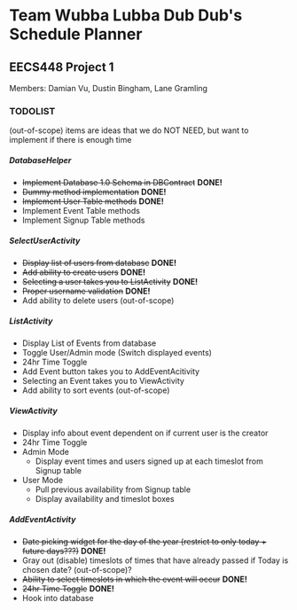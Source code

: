 # Team Wubba Lubba Dub Dub's Schedule Planner

## EECS448 Project 1
Members: Damian Vu, Dustin Bingham, Lane Gramling

### TODOLIST
(out-of-scope) items are ideas that we do NOT NEED, but want to implement if there is enough time

##### DatabaseHelper
- ~~Implement Database 1.0 Schema in DBContract~~ **DONE!**
- ~~Dummy method implementation~~ **DONE!**
- ~~Implement User Table methods~~ **DONE!**
- Implement Event Table methods
- Implement Signup Table methods

##### SelectUserActivity
- ~~Display list of users from database~~ **DONE!**
- ~~Add ability to create users~~ **DONE!**
- ~~Selecting a user takes you to ListActivity~~ **DONE!**
- ~~Proper username validation~~ **DONE!**
- Add ability to delete users (out-of-scope)

##### ListActivity
- Display List of Events from database
- Toggle User/Admin mode (Switch displayed events)
- 24hr Time Toggle
- Add Event button takes you to AddEventAcitivity
- Selecting an Event takes you to ViewActivity
- Add ability to sort events (out-of-scope)

##### ViewActivity
- Display info about event dependent on if current user is the creator
- 24hr Time Toggle
- Admin Mode
  - Display event times and users signed up at each timeslot from Signup table
- User Mode
  - Pull previous availability from Signup table
  - Display availability and timeslot boxes
  
##### AddEventActivity
- ~~Date picking widget for the day of the year (restrict to only today + future days???)~~ **DONE!**
- Gray out (disable) timeslots of times that have already passed if Today is chosen date? (out-of-scope)?
- ~~Ability to select timeslots in which the event will occur~~ **DONE!**
- ~~24hr Time Toggle~~ **DONE!**
- Hook into database
